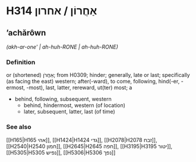 # H314 אַחֲרוֹן / אחרון

## ʼachărôwn

_(akh-ar-one' | ah-huh-RONE | ah-huh-RONE)_

### Definition

or (shortened) אַחֲרֹן; from H0309; hinder; generally, late or last; specifically (as facing the east) western; after(-ward), to come, following, hind(-er, -ermost, -most), last, latter, rereward, ut(ter) most; a

- behind, following, subsequent, western
  - behind, hindermost, western (of location)
  - later, subsequent, latter, last (of time)

### See also

[[H165|H165 אהי]], [[H1424|H1424 גדי]], [[H2078|H2078 זבח]], [[H2540|H2540 חמון]], [[H2645|H2645 חפה]], [[H3195|H3195 יטור]], [[H5305|H5305 נפיש]], [[H5306|H5306 נפך]]
